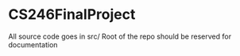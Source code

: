 # CS246FinalProject

All source code goes in src/
Root of the repo should be reserved for documentation
